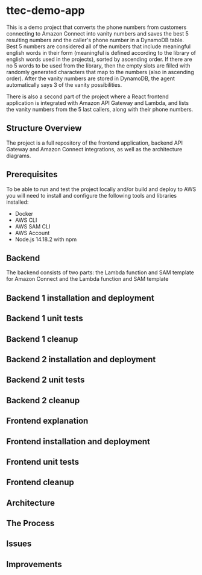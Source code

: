 # ttec-demo-app

This is a demo project that converts the phone numbers from customers connecting to Amazon Connect into vanity numbers and saves the best 5 resulting numbers and the caller's phone number in a DynamoDB table. Best 5 numbers are considered all of the numbers that include meaningful english words in their form (meaningful is defined according to the library of english words used in the projects), sorted by ascending order. If there are no 5 words to be used from the library, then the empty slots are filled with randomly generated characters that map to the numbers (also in ascending order). After the vanity numbers are stored in DynamoDB, the agent automatically says 3 of the vanity possibilities.

There is also a second part of the project where a React frontend application is integrated with Amazon API Gateway and Lambda, and lists the vanity numbers from the 5 last callers, along with their phone numbers.

## Structure Overview
The project is a full repository of the frontend application, backend API Gateway and Amazon Connect integrations, as well as the architecture diagrams.

## Prerequisites
To be able to run and test the project locally and/or build and deploy to AWS you will need to install and configure the following tools and libraries installed:
- Docker
- AWS CLI
- AWS SAM CLI
- AWS Account
- Node.js 14.18.2 with npm
## Backend
The backend consists of two parts: the Lambda function and SAM template for Amazon Connect and the Lambda function and SAM template 


## Backend 1 installation and deployment

## Backend 1 unit tests

## Backend 1 cleanup

## Backend 2 installation and deployment

## Backend 2 unit tests

## Backend 2 cleanup

## Frontend explanation

## Frontend installation and deployment

## Frontend unit tests

## Frontend cleanup

## Architecture

## The Process

## Issues

## Improvements